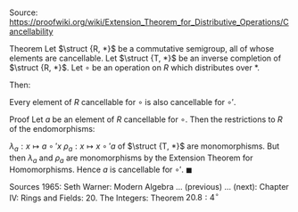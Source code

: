 # 

Source: https://proofwiki.org/wiki/Extension_Theorem_for_Distributive_Operations/Cancellability

Theorem
Let $\struct {R, *}$ be a commutative semigroup, all of whose elements are cancellable.
Let $\struct {T, *}$ be an inverse completion of $\struct {R, *}$.
Let $\circ$ be an operation on $R$ which distributes over $*$.

Then:

Every element of $R$ cancellable for $\circ$ is also cancellable for $\circ'$.


Proof
Let $a$ be an element of $R$ cancellable for $\circ$.
Then the restrictions to $R$ of the endomorphisms:

$\lambda_a: x \mapsto a \circ' x$
$\rho_a: x \mapsto x \circ' a$
of $\struct {T, *}$ are monomorphisms.
But then $\lambda_a$ and $\rho_a$ are monomorphisms by the Extension Theorem for Homomorphisms.
Hence $a$ is cancellable for $\circ'$.
$\blacksquare$


Sources
1965: Seth Warner: Modern Algebra ... (previous) ... (next): Chapter $\text {IV}$: Rings and Fields: $20$. The Integers: Theorem $20.8: 4^\circ$




